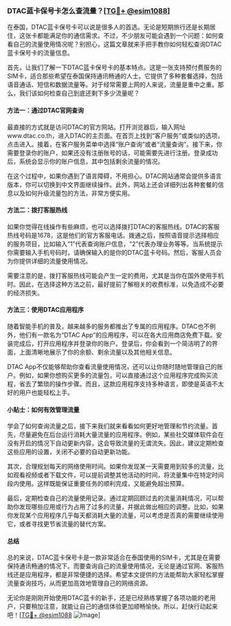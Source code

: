 ### DTAC蓝卡保号卡怎么查流量？[[TG💪+ @esim1088](https://t.me/s/esim1088)]

在泰国，DTAC蓝卡保号卡可以说是很多人的首选。无论是短期旅行还是长期居住，这张卡都能满足你的通信需求。不过，不少朋友可能会遇到一个问题：如何查看自己的流量使用情况呢？别担心，这篇文章就来手把手教你如何轻松查询DTAC蓝卡保号卡的流量信息。

首先，让我们了解一下DTAC蓝卡保号卡的基本特点。这是一张支持预付费服务的SIM卡，适合那些希望在泰国保持通讯畅通的人士。它提供了多种套餐选择，包括语音通话、短信和数据流量等。对于经常需要上网的人来说，流量是重中之重。那么，我们该如何检查自己到底还剩下多少流量呢？

#### 方法一：通过DTAC官网查询

最直接的方式就是访问DTAC的官方网站。打开浏览器后，输入网址www.dtac.co.th，进入DTAC的主页面。在首页上找到“客户服务”或类似的选项，点击进入。接着，在客户服务菜单中选择“账户查询”或者“流量查询”。接下来，你需要登录你的账户，如果还没有注册账号的话，可能需要先进行注册。登录成功后，系统会显示你的账户信息，其中包括剩余流量的情况。

在这个过程中，如果你遇到了语言障碍，不用担心。DTAC网站通常会提供多语言版本，你可以切换到中文界面继续操作。此外，网站上还会详细列出各种套餐的信息以及如何升级流量包的方法，非常方便实用。

#### 方法二：拨打客服热线

如果你觉得在线操作有些麻烦，也可以选择拨打DTAC的客服热线。DTAC的客服热线号码是1678，这是他们的官方客服电话。拨通之后，按照语音提示选择相应的服务项目，比如输入“1”代表查询账户信息，“2”代表办理业务等等。当系统提示你需要输入手机号码时，请确保输入的是你的DTAC蓝卡号码。然后，客服人员会为你提供详细的流量使用情况。

需要注意的是，拨打客服热线可能会产生一定的费用，尤其是当你在国外使用手机时。因此，在选择这种方法之前，最好提前了解相关的收费标准，以免造成不必要的经济损失。

#### 方法三：使用DTAC应用程序

随着智能手机的普及，越来越多的服务都推出了专属的应用程序。DTAC也不例外，他们有一款名为“DTAC App”的应用程序，可以在各大应用商店免费下载。安装完成后，打开应用程序并登录你的账户。登录后，你会看到一个简洁明了的界面，上面清晰地展示了你的余额、剩余流量以及其他相关信息。

DTAC App不仅能够帮助你查看流量使用情况，还可以让你随时随地管理自己的账户。例如，如果你想购买更多的流量包，可以直接通过这个应用程序完成购买流程，省去了繁琐的操作步骤。而且，这款应用程序支持多种语言，即使是英语不太好的用户也能轻松上手。

#### 小贴士：如何有效管理流量

学会了如何查询流量之后，接下来我们就来看看如何更好地管理和节约流量。首先，尽量避免在后台运行消耗大量流量的应用程序。例如，某些社交媒体软件会在没有开启的情况下自动更新内容，这会导致流量的无谓流失。因此，建议定期检查这些应用的设置，关闭不必要的自动更新功能。

其次，合理规划每天的网络使用时间。如果你发现某一天需要用到较多的流量，比如观看视频或者下载文件，可以提前调整其他活动的时间，将流量集中在特定时间段内使用。这样既能保证重要任务的顺利完成，又能避免超出预算。

最后，定期检查自己的流量使用记录。通过定期回顾过去的流量消耗情况，可以帮助你发现哪些应用或行为占用了过多的流量，并据此做出相应的调整。比如，如果你发现某个应用程序几乎每天都消耗大量的流量，可以考虑是否真的需要继续使用它，或者寻找更节省流量的替代方案。

#### 总结

总的来说，DTAC蓝卡保号卡是一款非常适合在泰国使用的SIM卡，尤其是在需要保持通讯畅通的情况下。而要查询自己的流量使用情况，无论是通过官网、客服热线还是应用程序，都是非常便捷的选择。希望本文提供的方法能帮助大家轻松掌握流量查询技巧，从而更加高效地管理自己的网络资源。

无论你是刚刚开始使用DTAC蓝卡的新手，还是已经熟练掌握了各项功能的老用户，只要稍加注意，就能让自己的通信体验更加顺畅愉快。所以，赶快行动起来吧！[[TG💪+ @esim1088](https://t.me/s/esim1088) ![Image](https://i.postimg.cc/4NQfJmqS/Snipaste-2025-05-13-00-14-12.png)]